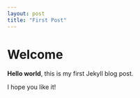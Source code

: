 ```yaml
---
layout: post
title: "First Post"
---
```


# Welcome

**Hello world**, this is my first Jekyll blog post.

I hope you like it!